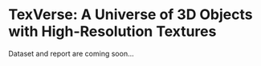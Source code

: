 # TexVerse: A Universe of 3D Objects with High-Resolution Textures

Dataset and report are coming soon...
